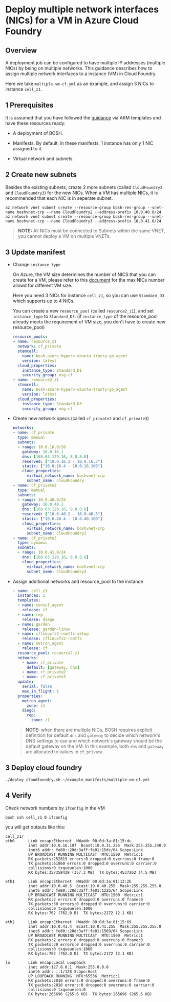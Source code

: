 # Deploy multiple network interfaces (NICs) for a VM in Azure Cloud Foundry

## Overview

A deployment job can be configured to have multiple IP addresses (multiple NICs) by being on multiple networks. This guidance describes how to assign multiple network interfaces to a instance (VM) in Cloud Foundry.

Here we take `multiple-vm-cf.yml` as an example, and assign 3 NICs to instance `cell_z1`.

## 1 Prerequisites

It is assumed that you have followed the [guidance](../../guidance.md) via ARM templates and have these resources ready:

* A deployment of BOSH.

* Manifests. By default, in these manifests, 1 instance has only 1 NIC assigned to it.

* Virtual network and subnets.

## 2 Create new subnets

Besides the existing subnets, create 2 more subnets (called `CloudFoundry2` and `CloudFoundry3`) for the new NICs. When a VM has multiple NICs, it is recommended that each NIC is in seperate subnet.

```
az network vnet subnet create --resource-group bosh-res-group --vnet-name boshvnet-crp --name CloudFoundry2 --address-prefix 10.0.40.0/24
az network vnet subnet create --resource-group bosh-res-group --vnet-name boshvnet-crp --name CloudFoundry3 --address-prefix 10.0.41.0/24
```
>**NOTE:** All NICs must be connected to Subnets within the same VNET, you cannot deploy a VM on multiple VNETs.

## 3 Update manifest

* Change `instance_type`

  On Azure, the VM size determines the number of NICS that you can create for a VM, please refer to this [document](https://azure.microsoft.com/en-us/documentation/articles/virtual-machines-windows-sizes/) for the max NICs number allowd for different VM size.

  Here you need 3 NICs for instance `cell_z1`, so you can use `Standard_D3` which supports up to 4 NICs.

  You can create a new `resource_pool` (called `resource2_z1`), and set `instance_type` to `Standard_D3`. (if `instance_type` of the resource_pool already meets the requirement of VM size, you don't have to create new resource_pool) 

  ```yaml
  resource_pools:
  - name: resource_z1
    network: cf_private
    stemcell:
      name: bosh-azure-hyperv-ubuntu-trusty-go_agent
      version: latest
    cloud_properties:
      instance_type: Standard_D1
      security_group: nsg-cf
  - name: resource2_z1
    stemcell:
      name: bosh-azure-hyperv-ubuntu-trusty-go_agent
      version: latest
    cloud_properties:
      instance_type: Standard_D3
      security_group: nsg-cf
  ```

* Create new network specs (called `cf_private2` and `cf_private3`)

  ```yaml
  networks:
  - name: cf_private
    type: manual
    subnets:
    - range: 10.0.16.0/20
      gateway: 10.0.16.1
      dns: [168.63.129.16, 8.8.8.8]
      reserved: ["10.0.16.2 - 10.0.16.3"]
      static: ["10.0.16.4 - 10.0.16.100"]
      cloud_properties:
        virtual_network_name: boshvnet-crp
        subnet_name: CloudFoundry
  - name: cf_private2
    type: manual
    subnets:
    - range: 10.0.40.0/24
      gateway: 10.0.40.1
      dns: [168.63.129.16, 8.8.8.8]
      reserved: ["10.0.40.2 - 10.0.40.3"]
      static: ["10.0.40.4 - 10.0.40.100"]
      cloud_properties:
        virtual_network_name: boshvnet-crp
        subnet_name: CloudFoundry2
  - name: cf_private3
    type: dynamic
    subnets:
    - range: 10.0.41.0/24
      dns: [168.63.129.16, 8.8.8.8]
      cloud_properties:
        virtual_network_name: boshvnet-crp
        subnet_name: CloudFoundry3
  ```

* Assign additional networks and resource_pool to the instance

  ```yaml
  - name: cell_z1
    instances: 1
    templates:
    - name: consul_agent
      release: cf
    - name: rep
      release: diego
    - name: garden
      release: garden-linux
    - name: cflinuxfs2-rootfs-setup
      release: cflinuxfs2-rootfs
    - name: metron_agent
      release: cf
    resource_pool: resource2_z1
    networks:
      - name: cf_private
        default: [gateway, dns]
      - name: cf_private2
      - name: cf_private3
    update:
      serial: false
      max_in_flight: 1
    properties:
      metron_agent:
        zone: z1
      diego:
        rep:
          zone: z1
  ```
  >**NOTE:** when there are multiple NICs, BOSH requires explicit definition for default `dns` and `gateway` to decide which network's DNS settings to use and which network's gateway should be the default gateway on the VM. In this example, both `dns` and `gateway` are allocated to values in `cf_private`.

## 3 Deploy cloud foundry

  ```
  ./deploy_cloudfoundry.sh ~/example_manifests/multiple-vm-cf.yml
  ```

## 4 Verify

  Check network numbers by `ifconfig` in the VM

  ```
  bosh ssh cell_z1 0 ifconfig
  ```

  you will get outputs like this:

  ```
  cell_z1/
  eth0      Link encap:Ethernet  HWaddr 00:0d:3a:01:15:dc
            inet addr:10.0.16.107  Bcast:10.0.31.255  Mask:255.255.240.0
            inet6 addr: fe80::20d:3aff:fe01:15dc/64 Scope:Link
            UP BROADCAST RUNNING MULTICAST  MTU:1500  Metric:1
            RX packets:252819 errors:0 dropped:0 overruns:0 frame:0
            TX packets:61860 errors:0 dropped:0 overruns:0 carrier:0
            collisions:0 txqueuelen:1000
            RX bytes:357358429 (357.3 MB)  TX bytes:4537262 (4.5 MB)

  eth1      Link encap:Ethernet  HWaddr 00:0d:3a:01:12:2b
            inet addr:10.0.40.5  Bcast:10.0.40.255  Mask:255.255.255.0
            inet6 addr: fe80::20d:3aff:fe01:122b/64 Scope:Link
            UP BROADCAST RUNNING MULTICAST  MTU:1500  Metric:1
            RX packets:2 errors:0 dropped:0 overruns:0 frame:0
            TX packets:30 errors:0 dropped:0 overruns:0 carrier:0
            collisions:0 txqueuelen:1000
            RX bytes:762 (762.0 B)  TX bytes:2172 (2.1 KB)

  eth2      Link encap:Ethernet  HWaddr 00:0d:3a:01:15:69
            inet addr:10.0.41.4  Bcast:10.0.41.255  Mask:255.255.255.0
            inet6 addr: fe80::20d:3aff:fe01:1569/64 Scope:Link
            UP BROADCAST RUNNING MULTICAST  MTU:1500  Metric:1
            RX packets:2 errors:0 dropped:0 overruns:0 frame:0
            TX packets:30 errors:0 dropped:0 overruns:0 carrier:0
            collisions:0 txqueuelen:1000
            RX bytes:762 (762.0 B)  TX bytes:2172 (2.1 KB)

  lo        Link encap:Local Loopback
            inet addr:127.0.0.1  Mask:255.0.0.0
            inet6 addr: ::1/128 Scope:Host
            UP LOOPBACK RUNNING  MTU:65536  Metric:1
            RX packets:2010 errors:0 dropped:0 overruns:0 frame:0
            TX packets:2010 errors:0 dropped:0 overruns:0 carrier:0
            collisions:0 txqueuelen:0
            RX bytes:265696 (265.6 KB)  TX bytes:265696 (265.6 KB)

  ```
